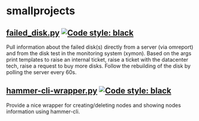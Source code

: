 # smallprojects

## [failed_disk.py](failed_disk.py) [![Code style: black](https://img.shields.io/badge/code%20style-black-000000.svg)](https://github.com/ambv/black)

Pull information about the failed disk(s) directly from a server (via omreport) and from the disk test in the monitoring system (xymon).
Based on the args print templates to raise an internal ticket, raise a ticket with the datacenter tech, raise a request to buy more disks.
Follow the rebuilding of the disk by polling the server every 60s.

## [hammer-cli-wrapper.py](hammer-cli-wrapper.py) [![Code style: black](https://img.shields.io/badge/code%20style-black-000000.svg)](    https://github.com/ambv/black)

Provide a nice wrapper for creating/deleting nodes and showing nodes information using hammer-cli.
